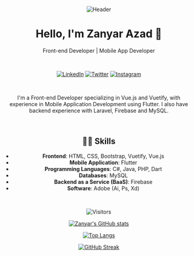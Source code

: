 <div align="center">

![Header](https://i.imgur.com/0DljfVP.png)

# Hello, I'm Zanyar Azad 👋
Front-end Developer | Mobile App Developer

<br/>

<div align="center">
  
[![LinkedIn](https://img.shields.io/badge/-LinkedIn-0A66C2?style=flat&logo=LinkedIn&logoColor=white)](https://www.linkedin.com/in/ZanyarAzad)
[![Twitter](https://img.shields.io/badge/-Twitter-1DA1F2?style=flat&logo=Twitter&logoColor=white)](https://twitter.com/zanyar83605515)
[![Instagram](https://img.shields.io/badge/-Instagram-E4405F?style=flat&logo=Instagram&logoColor=white)](https://instagram.com/z_anya_r)

</div>

<br/>

I'm a Front-end Developer specializing in Vue.js and Vuetify, with experience in Mobile Application Development using Flutter. I also have backend experience with Laravel, Firebase and MySQL.

<br/>

## 👨‍💻 Skills

- **Frontend**: HTML, CSS, Bootstrap, Vuetify, Vue.js
- **Mobile Application**: Flutter
- **Programming Languages**: C#, Java, PHP, Dart
- **Databases**: MySQL
- **Backend as a Service (BaaS)**: Firebase
- **Software**: Adobe (Ai, Ps, Xd)

<br/>

![Visitors](https://visitor-badge.glitch.me/badge?page_id=ZanyarAzad.ZanyarAzad)

[![Zanyar's GitHub stats](https://github-readme-stats.vercel.app/api?username=ZanyarAzad&theme=vue&show_icons=true)](https://github.com/ZanyarAzad/github-readme-stats)

[![Top Langs](https://github-readme-stats.vercel.app/api/top-langs/?username=ZanyarAzad&layout=compact&theme=vue)](https://github.com/ZanyarAzad/github-readme-stats)

[![GitHub Streak](https://github-readme-streak-stats.herokuapp.com/?user=ZanyarAzad&theme=vue)](https://git.io/streak-stats)

</div>
